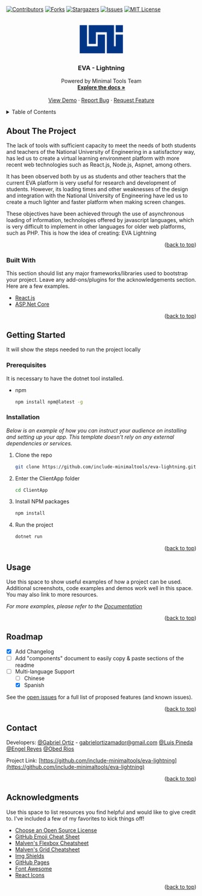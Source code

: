 <div id="top"></div>
<!--
*** Thanks for checking out the Best-README-Template. If you have a suggestion
*** that would make this better, please fork the repo and create a pull request
*** or simply open an issue with the tag "enhancement".
*** Don't forget to give the project a star!
*** Thanks again! Now go create something AMAZING! :D
-->



<!-- PROJECT SHIELDS -->
<!--
*** I'm using markdown "reference style" links for readability.
*** Reference links are enclosed in brackets [ ] instead of parentheses ( ).
*** See the bottom of this document for the declaration of the reference variables
*** for contributors-url, forks-url, etc. This is an optional, concise syntax you may use.
*** https://www.markdownguide.org/basic-syntax/#reference-style-links
-->
[![Contributors][contributors-shield]][contributors-url]
[![Forks][forks-shield]][forks-url]
[![Stargazers][stars-shield]][stars-url]
[![Issues][issues-shield]][issues-url]
[![MIT License][license-shield]][license-url]
<!-- [![LinkedIn][linkedin-shield]][linkedin-url] -->



<!-- PROJECT LOGO -->
<br />
<div align="center">
  <a href="https://github.com/include-minimaltools/eva-lightning">
    <img src="ClientApp/src/images/logoUNI.png" alt="Logo" width="120" height="80">
  </a>

  <h3 align="center">EVA - Lightning</h3>

  <p align="center">
    Powered by Minimal Tools Team
    <br />
    <a href="https://github.com/include-minimaltools/eva-lightning"><strong>Explore the docs »</strong></a>
    <br />
    <br />
    <a href="https://github.com/include-minimaltools/eva-lightning">View Demo</a>
    ·
    <a href="https://github.com/include-minimaltools/eva-lightning/issues">Report Bug</a>
    ·
    <a href="https://github.com/include-minimaltools/eva-lightning/issues">Request Feature</a>
  </p>
</div>



<!-- TABLE OF CONTENTS -->
<details>
  <summary>Table of Contents</summary>
  <ol>
    <li>
      <a href="#about-the-project">About The Project</a>
      <ul>
        <li><a href="#built-with">Built With</a></li>
      </ul>
    </li>
    <li>
      <a href="#getting-started">Getting Started</a>
      <ul>
        <li><a href="#prerequisites">Prerequisites</a></li>
        <li><a href="#installation">Installation</a></li>
      </ul>
    </li>
    <li><a href="#usage">Usage</a></li>
    <li><a href="#roadmap">Roadmap</a></li>
    <li><a href="#contact">Contact</a></li>
  </ol>
</details>



<!-- ABOUT THE PROJECT -->
## About The Project

<!-- [![Product Name Screen Shot][product-screenshot]](https://github.com/include-minimaltools/eva-lightning) -->

The lack of tools with sufficient capacity to meet the needs of both students and teachers of the National University of Engineering in a satisfactory way, has led us to create a virtual learning environment platform with more recent web technologies such as React.js, Node.js, Aspnet, among others.

It has been observed both by us as students and other teachers that the current EVA platform is very useful for research and development of students. However, its loading times and other weaknesses of the design and integration with the National University of Engineering have led us to create a much lighter and faster platform when making screen changes.

These objectives have been achieved through the use of asynchronous loading of information, technologies offered by javascript languages, which is very difficult to implement in other languages for older web platforms, such as PHP. This is how the idea of creating:
EVA Lightning

<p align="right">(<a href="#top">back to top</a>)</p>



### Built With

This section should list any major frameworks/libraries used to bootstrap your project. Leave any add-ons/plugins for the acknowledgements section. Here are a few examples.


* [React.js](https://reactjs.org/)
* [ASP.Net Core](https://dotnet.microsoft.com/learn/aspnet/hello-world-tutorial/intro)


<p align="right">(<a href="#top">back to top</a>)</p>



<!-- GETTING STARTED -->
## Getting Started

It will show the steps needed to run the project locally

### Prerequisites

It is necessary to have the dotnet tool installed.
* npm
  ```sh
  npm install npm@latest -g
  ```

### Installation

_Below is an example of how you can instruct your audience on installing and setting up your app. This template doesn't rely on any external dependencies or services._

1. Clone the repo
   ```sh
   git clone https://github.com/include-minimaltools/eva-lightning.git
   ```
2. Enter the ClientApp folder
    ```sh
    cd ClientApp
    ```
3. Install NPM packages
   ```sh
   npm install
   ```
4. Run the project
   ```sh
   dotnet run
   ```

<p align="right">(<a href="#top">back to top</a>)</p>



<!-- USAGE EXAMPLES -->
## Usage

Use this space to show useful examples of how a project can be used. Additional screenshots, code examples and demos work well in this space. You may also link to more resources.

_For more examples, please refer to the [Documentation](https://github.com/include-minimaltools/eva-lightning)_

<p align="right">(<a href="#top">back to top</a>)</p>



<!-- ROADMAP -->
## Roadmap

- [x] Add Changelog
- [ ] Add "components" document to easily copy & paste sections of the readme
- [ ] Multi-language Support
    - [ ] Chinese
    - [x] Spanish

See the [open issues](https://github.com/include-minimaltools/eva-lightning/issues) for a full list of proposed features (and known issues).

<p align="right">(<a href="#top">back to top</a>)</p>



<!-- CONTRIBUTING ->
## Contributing

Contributions are what make the open source community such an amazing place to learn, inspire, and create. Any contributions you make are **greatly appreciated**.

If you have a suggestion that would make this better, please fork the repo and create a pull request. You can also simply open an issue with the tag "enhancement".
Don't forget to give the project a star! Thanks again!

1. Fork the Project
2. Create your Feature Branch (`git checkout -b feature/AmazingFeature`)
3. Commit your Changes (`git commit -m 'Add some AmazingFeature'`)
4. Push to the Branch (`git push origin feature/AmazingFeature`)
5. Open a Pull Request

<p align="right">(<a href="#top">back to top</a>)</p>



<!-- LICENSE ->
## License

Distributed under the MIT License. See `LICENSE.txt` for more information.

<p align="right">(<a href="#top">back to top</a>)</p>



<!-- CONTACT -->
## Contact

Developers: 
[@Gabriel Ortiz](https://www.facebook.com/gabriel.ortiz.amador) - gabrielortizamador@gmail.com
[@Luis Pineda](https://www.facebook.com/people/Luis-Joseph/100008202189282/)
[@Engel Reyes](https://www.facebook.com/engel.reyes.54)
[@Obed Rios](https://www.facebook.com/obedisai.riossolano)

Project Link: [https://github.com/include-minimaltools/eva-lightning](https://github.com/include-minimaltools/eva-lightning)

<p align="right">(<a href="#top">back to top</a>)</p>



<!-- ACKNOWLEDGMENTS -->
## Acknowledgments

Use this space to list resources you find helpful and would like to give credit to. I've included a few of my favorites to kick things off!

* [Choose an Open Source License](https://choosealicense.com)
* [GitHub Emoji Cheat Sheet](https://www.webpagefx.com/tools/emoji-cheat-sheet)
* [Malven's Flexbox Cheatsheet](https://flexbox.malven.co/)
* [Malven's Grid Cheatsheet](https://grid.malven.co/)
* [Img Shields](https://shields.io)
* [GitHub Pages](https://pages.github.com)
* [Font Awesome](https://fontawesome.com)
* [React Icons](https://react-icons.github.io/react-icons/search)

<p align="right">(<a href="#top">back to top</a>)</p>



<!-- MARKDOWN LINKS & IMAGES -->
<!-- https://www.markdownguide.org/basic-syntax/#reference-style-links -->
[contributors-shield]: https://img.shields.io/github/contributors/othneildrew/Best-README-Template.svg?style=for-the-badge
[contributors-url]: https://github.com/othneildrew/Best-README-Template/graphs/contributors
[forks-shield]: https://img.shields.io/github/forks/othneildrew/Best-README-Template.svg?style=for-the-badge
[forks-url]: https://github.com/othneildrew/Best-README-Template/network/members
[stars-shield]: https://img.shields.io/github/stars/othneildrew/Best-README-Template.svg?style=for-the-badge
[stars-url]: https://github.com/othneildrew/Best-README-Template/stargazers
[issues-shield]: https://img.shields.io/github/issues/othneildrew/Best-README-Template.svg?style=for-the-badge
[issues-url]: https://github.com/othneildrew/Best-README-Template/issues
[license-shield]: https://img.shields.io/github/license/othneildrew/Best-README-Template.svg?style=for-the-badge
[license-url]: https://github.com/othneildrew/Best-README-Template/blob/master/LICENSE.txt
[linkedin-shield]: https://img.shields.io/badge/-LinkedIn-black.svg?style=for-the-badge&logo=linkedin&colorB=555
[linkedin-url]: https://linkedin.com/in/othneildrew
[product-screenshot]: images/screenshot.png